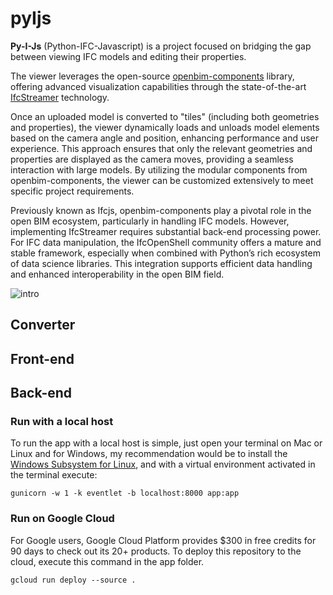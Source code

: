 # pyIjs

**Py-I-Js** (Python-IFC-Javascript) is a project focused on bridging the gap between viewing IFC models and editing their properties.

The viewer leverages the open-source [openbim-components](https://github.com/ThatOpen/engine_components) library, offering advanced visualization capabilities through the state-of-the-art [IfcStreamer](https://docs.thatopen.com/Tutorials/Components/Front/IfcStreamer) technology.

Once an uploaded model is converted to "tiles" (including both geometries and properties), the viewer dynamically loads and unloads model elements based on the camera angle and position, enhancing performance and user experience. This approach ensures that only the relevant geometries and properties are displayed as the camera moves, providing a seamless interaction with large models. By utilizing the modular components from openbim-components, the viewer can be customized extensively to meet specific project requirements.

Previously known as Ifcjs, openbim-components play a pivotal role in the open BIM ecosystem, particularly in handling IFC models. However, implementing IfcStreamer requires substantial back-end processing power. For IFC data manipulation, the IfcOpenShell community offers a mature and stable framework, especially when combined with Python’s rich ecosystem of data science libraries. This integration supports efficient data handling and enhanced interoperability in the open BIM field.

![intro](/media/intro.gif)

## Converter


## Front-end

## Back-end

### Run with a local host

To run the app with a local host is simple, just open your terminal on Mac or Linux and for Windows, my recommendation would be to install the [Windows Subsystem for Linux](https://learn.microsoft.com/en-us/windows/wsl/install), and with a virtual environment activated in the terminal execute:

`gunicorn -w 1 -k eventlet -b localhost:8000 app:app`

### Run on Google Cloud

For Google users, Google Cloud Platform provides $300 in free credits for 90 days to check out its 20+ products. To deploy this repository to the cloud, execute this command in the app folder.

```gcloud run deploy --source .```